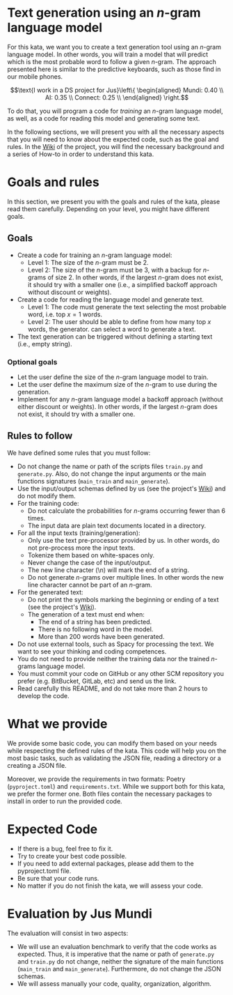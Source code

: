 Text generation using an $n$-gram language model
=====

For this kata, we want you to create a text generation tool using an $n$-gram language model.
In other words, you will train a model that will predict which is the most probable word
to follow a given $n$-gram. The approach presented here is similar to the predictive
keyboards, such as those find in our mobile phones.

$$\text{I work in a DS project for Jus}\left\{
  \begin{aligned}
    Mundi: 0.40 \\
    AI: 0.35 \\
    Connect: 0.25 \\
  \end{aligned}
\right.$$

To do that, you will program a code for _training_ an $n$-gram language model, as well, as a code
for reading this model and generating some text.

In the following sections, we will present you with all the necessary aspects that you will need to
know about the expected code, such as the goal and rules. In the [Wiki](../../wikis/home)
of the project, you will find
the necessary background and a series of How-to in order to understand this kata.

# Goals and rules

  In this section, we present you with the goals and rules of the kata, please read them carefully.
  Depending on your level, you might have different goals.

  ## Goals
  - Create a code for training an $n$-gram language model:
    - Level 1: The size of the $n$-gram must be 2.
    - Level 2: The size of the $n$-gram must be 3, with a backup for $n$-grams of size $2$. In other
    words, if the largest $n$-gram does not exist, it should try with a smaller one 
    (i.e., a simplified backoff approach without discount or weights).
  - Create a code for reading the language model and generate text.
    - Level 1: The code must generate the text selecting the most probable word, i.e. top $x=1$ words.
    - Level 2: The user should be able to define from how many top $x$ words, the generator.
    can select a word to generate a text.
  - The text generation can be triggered without defining a starting text (i.e., empty string). 
  ### Optional goals

  - Let the user define the size of the $n$-gram language model to train.
  - Let the user define the maximum size of the $n$-gram to use during the generation.
  - Implement for any $n$-gram language model a backoff approach (without either discount or weights). 
  In other words, if the largest $n$-gram does not exist, it should try with a smaller one.

  ## Rules to follow
  
  We have defined some rules that you must follow:
  - Do not change the name or path of the scripts files `train.py` and `generate.py`.
    Also, do not change the input arguments or the main functions signatures (`main_train` and `main_generate`).   
  - Use the input/output schemas defined by us (see the project's [Wiki](../../wikis/home)) and do not modify them.
  - For the training code:
    - Do not calculate the probabilities for $n$-grams occurring fewer than 6 times.
    - The input data are plain text documents located in a directory.
  - For all the input texts (training/generation):
    - Only use the text pre-processor provided by us. In other words, do not pre-process more the input texts.
    - Tokenize them based on white-spaces only.
    - Never change the case of the input/output.
    - The new line character (\n) will mark the end of a string.
    - Do not generate $n$-grams over multiple lines. In other words the new line character
    cannot be part of an $n$-gram. 
  - For the generated text:
    - Do not print the symbols marking the beginning or ending of a text (see the project's [Wiki](../../wikis/home)).
    - The generation of a text must end when:
      - The end of a string has been predicted.
      - There is no following word in the model.
      - More than 200 words have been generated.
  - Do not use external tools, such as Spacy for processing the text.
    We want to see your thinking and coding competences.
  - You do not need to provide neither the training data nor the trained $n$-grams language model.
  - You must commit your code on GitHub or any other SCM repository you prefer (e.g. BitBucket, GitLab, etc) and send us the link. 
  - Read carefully this README, and do not take more than 2 hours to develop the code.

# What we provide

 We provide some basic code, you can modify them based on your
 needs while respecting the defined rules of the kata. This code will help you on the
 most basic tasks, such as validating the JSON file, reading a directory or a creating a JSON file.

 Moreover, we provide the requirements in two formats: Poetry (`pyproject.toml`) and
 `requirements.txt`. While we support both for this kata, we prefer the former one.
 Both files contain the necessary packages to install in order to run the provided code.

# Expected Code

 - If there is a bug, feel free to fix it.
 - Try to create your best code possible.
 - If you need to add external packages, please add them to the pyproject.toml file.
 - Be sure that your code runs.
 - No matter if you do not finish the kata, we will assess your code.

# Evaluation by Jus Mundi

 The evaluation will consist in two aspects:
 - We will use an evaluation benchmark to verify that the code works as expected.
 Thus, it is imperative that the name or path of `generate.py` and `train.py` do not change, neither the
signature of the main functions (`main_train` and `main_generate`). Furthermore, do not change the JSON schemas.
 - We will assess manually your code, quality, organization, algorithm.